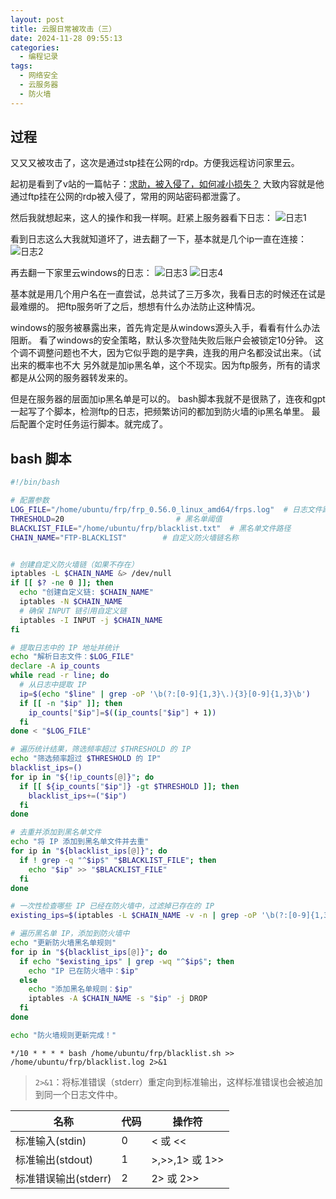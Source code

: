```yaml
---
layout: post
title: 云服日常被攻击（三）
date: 2024-11-28 09:55:13
categories:
  - 编程记录
tags:
  - 网络安全
  - 云服务器
  - 防火墙
---
```


## 过程

又又又被攻击了，这次是通过stp挂在公网的rdp。方便我远程访问家里云。

起初是看到了v站的一篇帖子：[求助，被入侵了，如何减小损失？](https://v2ex.com/t/1092714)
大致内容就是他通过ftp挂在公网的rdp被入侵了，常用的网站密码都泄露了。

然后我就想起来，这人的操作和我一样啊。赶紧上服务器看下日志：
![日志1](https://cooooing.github.io/images/编程记录/云服日常被攻击（三）/日志1.png)

看到日志这么大我就知道坏了，进去翻了一下，基本就是几个ip一直在连接：
![日志2](https://cooooing.github.io/images/编程记录/云服日常被攻击（三）/日志2.png)

再去翻一下家里云windows的日志：
![日志3](https://cooooing.github.io/images/编程记录/云服日常被攻击（三）/日志3.png)
![日志4](https://cooooing.github.io/images/编程记录/云服日常被攻击（三）/日志4.png)

基本就是用几个用户名在一直尝试，总共试了三万多次，我看日志的时候还在试是最难绷的。
把ftp服务听了之后，想想有什么办法防止这种情况。

windows的服务被暴露出来，首先肯定是从windows源头入手，看看有什么办法阻断。
看了windows的安全策略，默认多次登陆失败后账户会被锁定10分钟。
这个调不调整问题也不大，因为它似乎跑的是字典，连我的用户名都没试出来。（试出来的概率也不大
另外就是加ip黑名单，这个不现实。因为ftp服务，所有的请求都是从公网的服务器转发来的。

但是在服务器的层面加ip黑名单是可以的。
bash脚本我就不是很熟了，连夜和gpt一起写了个脚本，检测ftp的日志，把频繁访问的都加到防火墙的ip黑名单里。
最后配置个定时任务运行脚本。就完成了。

## bash 脚本

~~~bash
#!/bin/bash

# 配置参数
LOG_FILE="/home/ubuntu/frp/frp_0.56.0_linux_amd64/frps.log"  # 日志文件路径
THRESHOLD=20                         # 黑名单阈值
BLACKLIST_FILE="/home/ubuntu/frp/blacklist.txt"  # 黑名单文件路径
CHAIN_NAME="FTP-BLACKLIST"        # 自定义防火墙链名称


# 创建自定义防火墙链（如果不存在）
iptables -L $CHAIN_NAME &> /dev/null
if [[ $? -ne 0 ]]; then
  echo "创建自定义链: $CHAIN_NAME"
  iptables -N $CHAIN_NAME
  # 确保 INPUT 链引用自定义链
  iptables -I INPUT -j $CHAIN_NAME
fi

# 提取日志中的 IP 地址并统计
echo "解析日志文件：$LOG_FILE"
declare -A ip_counts
while read -r line; do
  # 从日志中提取 IP
  ip=$(echo "$line" | grep -oP '\b(?:[0-9]{1,3}\.){3}[0-9]{1,3}\b')
  if [[ -n "$ip" ]]; then
    ip_counts["$ip"]=$((ip_counts["$ip"] + 1))
  fi
done < "$LOG_FILE"

# 遍历统计结果，筛选频率超过 $THRESHOLD 的 IP
echo "筛选频率超过 $THRESHOLD 的 IP"
blacklist_ips=()
for ip in "${!ip_counts[@]}"; do
  if [[ ${ip_counts["$ip"]} -gt $THRESHOLD ]]; then
    blacklist_ips+=("$ip")
  fi
done

# 去重并添加到黑名单文件
echo "将 IP 添加到黑名单文件并去重"
for ip in "${blacklist_ips[@]}"; do
  if ! grep -q "^$ip$" "$BLACKLIST_FILE"; then
    echo "$ip" >> "$BLACKLIST_FILE"
  fi
done

# 一次性检查哪些 IP 已经在防火墙中，过滤掉已存在的 IP
existing_ips=$(iptables -L $CHAIN_NAME -v -n | grep -oP '\b(?:[0-9]{1,3}\.){3}[0-9]{1,3}\b' | sort -u | grep -v '^0\.0\.0\.0$')

# 遍历黑名单 IP，添加到防火墙中
echo "更新防火墙黑名单规则"
for ip in "${blacklist_ips[@]}"; do
  if echo "$existing_ips" | grep -wq "^$ip$"; then
    echo "IP 已在防火墙中：$ip"
  else
    echo "添加黑名单规则：$ip"
    iptables -A $CHAIN_NAME -s "$ip" -j DROP
  fi
done

echo "防火墙规则更新完成！"
~~~

~~~cronexp
*/10 * * * * bash /home/ubuntu/frp/blacklist.sh >> /home/ubuntu/frp/blacklist.log 2>&1
~~~

> `2>&1`：将标准错误（stderr）重定向到标准输出，这样标准错误也会被追加到同一个日志文件中。

| 名称             | 代码 | 操作符           |
|----------------|----|---------------|
| 标准输入(stdin)    | 0  | < 或 <<        |
| 标准输出(stdout)   | 1  | >,>>,1> 或 1>> |
| 标准错误输出(stderr) | 2  | 2> 或 2>>      |






